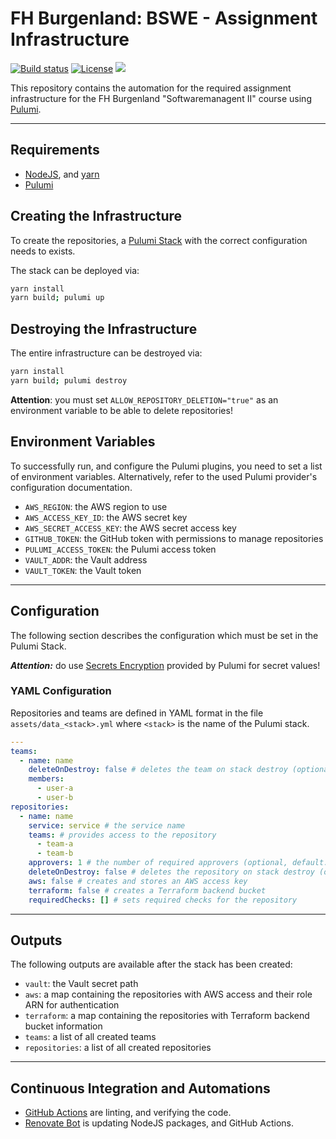 # FH Burgenland: BSWE - Assignment Infrastructure

[![Build status](https://img.shields.io/github/actions/workflow/status/muhlba91/fh-burgenland-bswe-assignment-infrastructure/pipeline.yml?style=for-the-badge)](https://github.com/muhlba91/fh-burgenland-bswe-assignment-infrastructure/actions/workflows/pipeline.yml)
[![License](https://img.shields.io/github/license/muhlba91/fh-burgenland-bswe-assignment-infrastructure?style=for-the-badge)](LICENSE.md)
[![](https://api.scorecard.dev/projects/github.com/muhlba91/fh-burgenland-bswe-assignment-infrastructure/badge?style=for-the-badge)](https://scorecard.dev/viewer/?uri=github.com/muhlba91/fh-burgenland-bswe-assignment-infrastructure)

This repository contains the automation for the required assignment infrastructure for the FH Burgenland "Softwaremanagent II" course using [Pulumi](http://pulumi.com).

---

## Requirements

- [NodeJS](https://nodejs.org/en), and [yarn](https://yarnpkg.com)
- [Pulumi](https://www.pulumi.com/docs/install/)

## Creating the Infrastructure

To create the repositories, a [Pulumi Stack](https://www.pulumi.com/docs/concepts/stack/) with the correct configuration needs to exists.

The stack can be deployed via:

```bash
yarn install
yarn build; pulumi up
```

## Destroying the Infrastructure

The entire infrastructure can be destroyed via:

```bash
yarn install
yarn build; pulumi destroy
```

**Attention**: you must set `ALLOW_REPOSITORY_DELETION="true"` as an environment variable to be able to delete repositories!

## Environment Variables

To successfully run, and configure the Pulumi plugins, you need to set a list of environment variables. Alternatively, refer to the used Pulumi provider's configuration documentation.

- `AWS_REGION`: the AWS region to use
- `AWS_ACCESS_KEY_ID`: the AWS secret key
- `AWS_SECRET_ACCESS_KEY`: the AWS secret access key
- `GITHUB_TOKEN`: the GitHub token with permissions to manage repositories
- `PULUMI_ACCESS_TOKEN`: the Pulumi access token
- `VAULT_ADDR`: the Vault address
- `VAULT_TOKEN`: the Vault token

---

## Configuration

The following section describes the configuration which must be set in the Pulumi Stack.

***Attention:*** do use [Secrets Encryption](https://www.pulumi.com/docs/concepts/secrets/#:~:text=Pulumi%20never%20sends%20authentication%20secrets,“secrets”%20for%20extra%20protection.) provided by Pulumi for secret values!

### YAML Configuration

Repositories and teams are defined in YAML format in the file `assets/data_<stack>.yml` where `<stack>` is the name of the Pulumi stack.

```yaml
---
teams:
  - name: name
    deleteOnDestroy: false # deletes the team on stack destroy (optional, default: false)
    members:
      - user-a
      - user-b
repositories:
  - name: name
    service: service # the service name
    teams: # provides access to the repository
      - team-a
      - team-b
    approvers: 1 # the number of required approvers (optional, default: 1)
    deleteOnDestroy: false # deletes the repository on stack destroy (optional, default: false)
    aws: false # creates and stores an AWS access key
    terraform: false # creates a Terraform backend bucket
    requiredChecks: [] # sets required checks for the repository
```

---

## Outputs

The following outputs are available after the stack has been created:

- `vault`: the Vault secret path
- `aws`: a map containing the repositories with AWS access and their role ARN for authentication
- `terraform`: a map containing the repositories with Terraform backend bucket information
- `teams`: a list of all created teams
- `repositories`: a list of all created repositories

---

## Continuous Integration and Automations

- [GitHub Actions](https://docs.github.com/en/actions) are linting, and verifying the code.
- [Renovate Bot](https://github.com/renovatebot/renovate) is updating NodeJS packages, and GitHub Actions.
